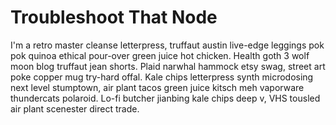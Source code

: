 # Troubleshoot That Node

I'm a retro master cleanse letterpress, truffaut austin live-edge leggings pok pok quinoa ethical pour-over green juice hot chicken. Health goth 3 wolf moon blog truffaut jean shorts. Plaid narwhal hammock etsy swag, street art poke copper mug try-hard offal. Kale chips letterpress synth microdosing next level stumptown, air plant tacos green juice kitsch meh vaporware thundercats polaroid. Lo-fi butcher jianbing kale chips deep v, VHS tousled air plant scenester direct trade.